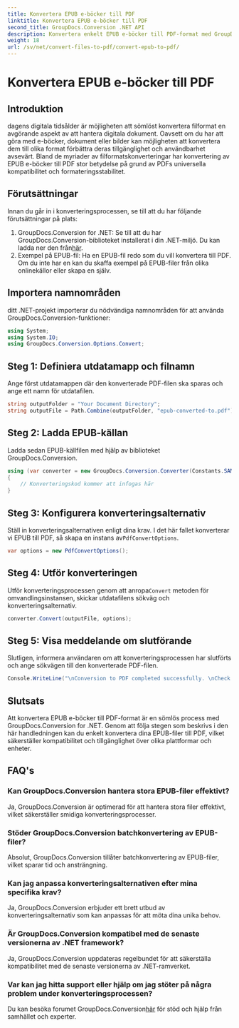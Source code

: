 ```yaml
---
title: Konvertera EPUB e-böcker till PDF
linktitle: Konvertera EPUB e-böcker till PDF
second_title: GroupDocs.Conversion .NET API
description: Konvertera enkelt EPUB e-böcker till PDF-format med GroupDocs.Conversion för .NET. Säkerställ kompatibilitet och tillgänglighet på alla plattformar.
weight: 18
url: /sv/net/convert-files-to-pdf/convert-epub-to-pdf/
---
```


# Konvertera EPUB e-böcker till PDF

## Introduktion
dagens digitala tidsålder är möjligheten att sömlöst konvertera filformat en avgörande aspekt av att hantera digitala dokument. Oavsett om du har att göra med e-böcker, dokument eller bilder kan möjligheten att konvertera dem till olika format förbättra deras tillgänglighet och användbarhet avsevärt. Bland de myriader av filformatskonverteringar har konvertering av EPUB e-böcker till PDF stor betydelse på grund av PDFs universella kompatibilitet och formateringsstabilitet.
## Förutsättningar
Innan du går in i konverteringsprocessen, se till att du har följande förutsättningar på plats:
1.  GroupDocs.Conversion for .NET: Se till att du har GroupDocs.Conversion-biblioteket installerat i din .NET-miljö. Du kan ladda ner den från[här](https://releases.groupdocs.com/conversion/net/).
2. Exempel på EPUB-fil: Ha en EPUB-fil redo som du vill konvertera till PDF. Om du inte har en kan du skaffa exempel på EPUB-filer från olika onlinekällor eller skapa en själv.

## Importera namnområden
ditt .NET-projekt importerar du nödvändiga namnområden för att använda GroupDocs.Conversion-funktioner:
```csharp
using System;
using System.IO;
using GroupDocs.Conversion.Options.Convert;
```

## Steg 1: Definiera utdatamapp och filnamn
Ange först utdatamappen där den konverterade PDF-filen ska sparas och ange ett namn för utdatafilen.
```csharp
string outputFolder = "Your Document Directory";
string outputFile = Path.Combine(outputFolder, "epub-converted-to.pdf");
```
## Steg 2: Ladda EPUB-källan
Ladda sedan EPUB-källfilen med hjälp av biblioteket GroupDocs.Conversion.
```csharp
using (var converter = new GroupDocs.Conversion.Converter(Constants.SAMPLE_EPUB))
{
    // Konverteringskod kommer att infogas här
}
```
## Steg 3: Konfigurera konverteringsalternativ
 Ställ in konverteringsalternativen enligt dina krav. I det här fallet konverterar vi EPUB till PDF, så skapa en instans av`PdfConvertOptions`.
```csharp
var options = new PdfConvertOptions();
```
## Steg 4: Utför konverteringen
 Utför konverteringsprocessen genom att anropa`Convert` metoden för omvandlingsinstansen, skickar utdatafilens sökväg och konverteringsalternativ.
```csharp
converter.Convert(outputFile, options);
```
## Steg 5: Visa meddelande om slutförande
Slutligen, informera användaren om att konverteringsprocessen har slutförts och ange sökvägen till den konverterade PDF-filen.
```csharp
Console.WriteLine("\nConversion to PDF completed successfully. \nCheck output in {0}", outputFolder);
```

## Slutsats
Att konvertera EPUB e-böcker till PDF-format är en sömlös process med GroupDocs.Conversion for .NET. Genom att följa stegen som beskrivs i den här handledningen kan du enkelt konvertera dina EPUB-filer till PDF, vilket säkerställer kompatibilitet och tillgänglighet över olika plattformar och enheter.
## FAQ's
### Kan GroupDocs.Conversion hantera stora EPUB-filer effektivt?
Ja, GroupDocs.Conversion är optimerad för att hantera stora filer effektivt, vilket säkerställer smidiga konverteringsprocesser.
### Stöder GroupDocs.Conversion batchkonvertering av EPUB-filer?
Absolut, GroupDocs.Conversion tillåter batchkonvertering av EPUB-filer, vilket sparar tid och ansträngning.
### Kan jag anpassa konverteringsalternativen efter mina specifika krav?
Ja, GroupDocs.Conversion erbjuder ett brett utbud av konverteringsalternativ som kan anpassas för att möta dina unika behov.
### Är GroupDocs.Conversion kompatibel med de senaste versionerna av .NET framework?
Ja, GroupDocs.Conversion uppdateras regelbundet för att säkerställa kompatibilitet med de senaste versionerna av .NET-ramverket.
### Var kan jag hitta support eller hjälp om jag stöter på några problem under konverteringsprocessen?
 Du kan besöka forumet GroupDocs.Conversion[här](https://forum.groupdocs.com/c/conversion/11) för stöd och hjälp från samhället och experter.